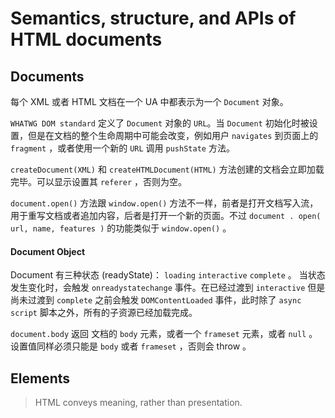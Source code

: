 # Semantics, structure, and APIs of HTML documents

## Documents

每个 XML 或者 HTML 文档在一个 UA 中都表示为一个 `Document` 对象。

`WHATWG DOM standard` 定义了 `Document` 对象的 `URL`。当 `Document` 初始化时被设置，但是在文档的整个生命周期中可能会改变，例如用户 `navigates` 到页面上的 `fragment` ，或者使用一个新的 `URL` 调用 `pushState` 方法。

`createDocument(XML)` 和 `createHTMLDocument(HTML)` 方法创建的文档会立即加载完毕。可以显示设置其 `referer` ，否则为空。

`document.open()` 方法跟 `window.open()` 方法不一样，前者是打开文档写入流，用于重写文档或者追加内容，后者是打开一个新的页面。不过 `document . open( url, name, features )` 的功能类似于 `window.open()` 。

#### Document Object
Document 有三种状态 (readyState)： `loading` `interactive` `complete` 。 当状态发生变化时，会触发 `onreadystatechange` 事件。在已经过渡到 `interactive` 但是尚未过渡到 `complete` 之前会触发 `DOMContentLoaded` 事件，此时除了 `async script` 脚本之外，所有的子资源已经加载完成。

`document.body` 返回 文档的 `body` 元素，或者一个 `frameset` 元素，或者 `null` 。设置值同样必须只能是 `body` 或者 `frameset` ，否则会 throw 。

## Elements
> HTML conveys meaning, rather than presentation.

